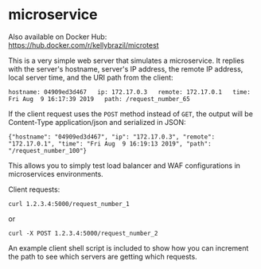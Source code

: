 # microservice

Also available on Docker Hub: https://hub.docker.com/r/kellybrazil/microtest

This is a very simple web server that simulates a microservice. It replies with the server's hostname, server's IP address, the remote IP address, local server time, and the URI path from the client:
```
hostname: 04909ed3d467   ip: 172.17.0.3   remote: 172.17.0.1   time: Fri Aug  9 16:17:39 2019   path: /request_number_65
```

If the client request uses the `POST` method instead of `GET`, the output will be Content-Type application/json and serialized in JSON:
```
{"hostname": "04909ed3d467", "ip": "172.17.0.3", "remote": "172.17.0.1", "time": "Fri Aug  9 16:19:13 2019", "path": "/request_number_100"}
```

This allows you to simply test load balancer and WAF configurations in microservices environments.

Client requests:
```
curl 1.2.3.4:5000/request_number_1
```
or
```
curl -X POST 1.2.3.4:5000/request_number_2
```

An example client shell script is included to show how you can increment the path to see which servers are getting which requests.
